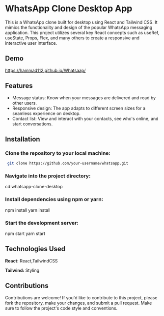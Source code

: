 
# WhatsApp Clone Desktop App

This is a WhatsApp clone built for desktop using React and Tailwind CSS. It mimics the functionality and design of the popular WhatsApp messaging application. This project utilizes several key React concepts such as useRef, useState, Props, Flex, and many others to create a responsive and interactive user interface.




## Demo

https://hammad112.github.io/Whatsaap/


## Features

- Message status: Know when your messages are delivered and read by other users.
- Responsive design: The app adapts to different screen sizes for a seamless experience on desktop.
- Contact list: View and interact with your contacts, see who's online, and start conversations.



## Installation

### Clone the repository to your local machine:

```bash
 git clone https://github.com/your-username/whatsapp.git
```
### Navigate into the project directory:
cd whatsapp-clone-desktop

### Install dependencies using npm or yarn:
npm install
yarn install

### Start the development server:
npm start
yarn start


    
## Technologies Used

**React:** React,TailwindCSS

**Tailwind:** Styling


## Contributions

Contributions are welcome! If you'd like to contribute to this project, please fork the repository, make your changes, and submit a pull request. Make sure to follow the project's code style and conventions.

